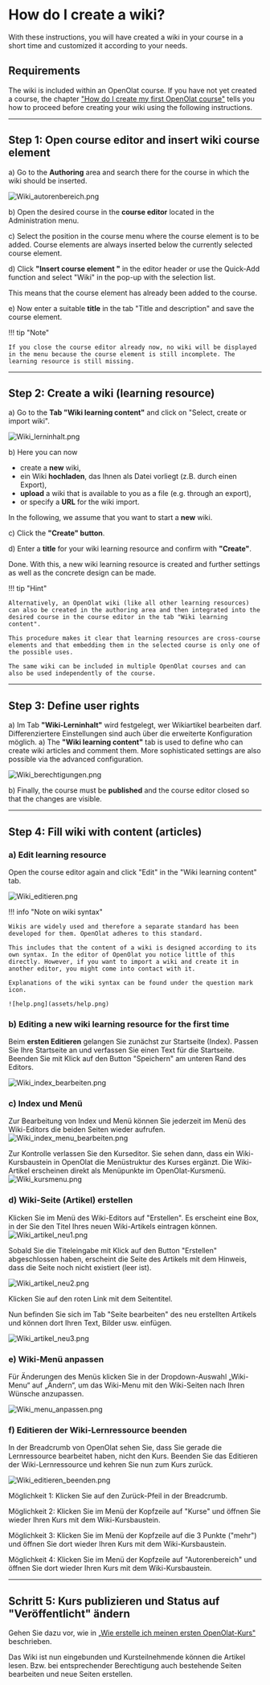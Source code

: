 # How do I create a wiki?

With these instructions, you will have created a wiki in your course in a short time and customized it according to your needs.

##  Requirements

The wiki is included within an OpenOlat course. If you have not yet created a course, the chapter ["How do I create my first OpenOlat course"](../my_first_course/my_first_course.md) tells you how to proceed before creating your wiki using the following instructions.

---

## Step 1: Open course editor and insert wiki course element 

a) Go to the **Authoring** area and search there for the course in which the wiki should be inserted.

![Wiki_autorenbereich.png](assets/Wiki_autorenbereich.png)  
   
b) Open the desired course in the **course editor** located in the Administration menu.

c) Select the position in the course menu where the course element is to be added. Course elements are always inserted below the currently selected course element.

d) Click **"Insert course element "** in the editor header or use the Quick-Add function and select "Wiki" in the pop-up with the selection list.

This means that the course element has already been added to the course.

e) Now enter a suitable **title** in the tab "Title and description" and save the course element.

!!! tip "Note"

    If you close the course editor already now, no wiki will be displayed in the menu because the course element is still incomplete. The learning resource is still missing.

---

## Step 2: Create a wiki (learning resource) 
  
a) Go to the <b>Tab "Wiki learning content"</b> and click on "Select, create or import wiki".

![Wiki_lerninhalt.png](assets/Wiki_lerninhalt.png)  

b) Here you can now

* create a **new** wiki,
* ein Wiki **hochladen**, das Ihnen als Datei vorliegt (z.B. durch einen Export),
* **upload** a wiki that is available to you as a file (e.g. through an export),
* or specify a **URL** for the wiki import.

In the following, we assume that you want to start a **new** wiki.
  
c) Click the **"Create" button**.

d) Enter a **title** for your wiki learning resource and confirm with <b>"Create"</b>.

Done. With this, a new wiki learning resource is created and further settings as well as the concrete design can be made.

!!! tip "Hint"

    Alternatively, an OpenOlat wiki (like all other learning resources) can also be created in the authoring area and then integrated into the desired course in the course editor in the tab "Wiki learning content". 
    
    This procedure makes it clear that learning resources are cross-course elements and that embedding them in the selected course is only one of the possible uses. 
    
    The same wiki can be included in multiple OpenOlat courses and can also be used independently of the course.

---

## Step 3: Define user rights 

a) Im Tab **"Wiki-Lerninhalt"** wird festgelegt, wer Wikiartikel bearbeiten darf. 
Differenziertere Einstellungen sind auch über die erweiterte Konfiguration möglich.
a) The **"Wiki learning content"** tab is used to define who can create wiki articles and comment them. 
More sophisticated settings are also possible via the advanced configuration.

![Wiki_berechtigungen.png](assets/Wiki_berechtigungen.png)  

b) Finally, the course must be **published** and the course editor closed so that the changes are visible.

---

## Step 4: Fill wiki with content (articles) 

### a) Edit learning resource

Open the course editor again and click "Edit" in the "Wiki learning content" tab.

![Wiki_editieren.png](assets/Wiki_editieren.png) 

!!! info "Note on wiki syntax"

    Wikis are widely used and therefore a separate standard has been developed for them. OpenOlat adheres to this standard. 
    
    This includes that the content of a wiki is designed according to its own syntax. In the editor of OpenOlat you notice little of this directly. However, if you want to import a wiki and create it in another editor, you might come into contact with it.
    
    Explanations of the wiki syntax can be found under the question mark icon.

    ![help.png](assets/help.png)  


### b) Editing a new wiki learning resource for the first time

Beim **ersten Editieren** gelangen Sie zunächst zur Startseite (Index). Passen Sie Ihre Startseite an und verfassen Sie einen Text für die Startseite.
Beenden Sie mit Klick auf den Button "Speichern" am unteren Rand des Editors. 

![Wiki_index_bearbeiten.png](assets/Wiki_index_bearbeiten.png)

### c) Index und Menü

Zur Bearbeitung von Index und Menü können Sie jederzeit im Menü des Wiki-Editors die beiden Seiten wieder aufrufen.
![Wiki_index_menu_bearbeiten.png](assets/Wiki_index_menu_bearbeiten.png)

Zur Kontrolle verlassen Sie den Kurseditor. Sie sehen dann, dass ein Wiki-Kursbaustein in OpenOlat die Menüstruktur des Kurses ergänzt. Die Wiki-Artikel erscheinen direkt als Menüpunkte im OpenOlat-Kursmenü.
![Wiki_kursmenu.png](assets/Wiki_kursmenu1.png)

### d) Wiki-Seite (Artikel) erstellen

Klicken Sie im Menü des Wiki-Editors auf "Erstellen". Es erscheint eine Box, in der Sie den Titel Ihres neuen Wiki-Artikels eintragen können.
![Wiki_artikel_neu1.png](assets/Wiki_artikel_neu1.png)

Sobald Sie die Titeleingabe mit Klick auf den Button "Erstellen" abgeschlossen haben, erscheint die Seite des Artikels mit dem Hinweis, dass die Seite noch nicht existiert (leer ist).

![Wiki_artikel_neu2.png](assets/Wiki_artikel_neu2.png)

Klicken Sie auf den roten Link mit dem Seitentitel.

Nun befinden Sie sich im Tab "Seite bearbeiten" des neu erstellten Artikels und können dort Ihren Text, Bilder usw. einfügen.

![Wiki_artikel_neu3.png](assets/Wiki_artikel_neu3.png)


### e) Wiki-Menü anpassen

Für Änderungen des Menüs klicken Sie in der Dropdown-Auswahl „Wiki-Menu“ auf „Ändern“, um das Wiki-Menu mit den Wiki-Seiten nach Ihren Wünsche anzupassen.

![Wiki_menu_anpassen.png](assets/Wiki_menu_anpassen.png)


### f) Editieren der Wiki-Lernressource beenden

In der Breadcrumb von OpenOlat sehen Sie, dass Sie gerade die Lernressource bearbeitet haben, nicht den Kurs. Beenden Sie das Editieren der Wiki-Lernressource und kehren Sie nun zum Kurs zurück.

![Wiki_editieren_beenden.png](assets/Wiki_editieren_beenden.png)

Möglichkeit 1: Klicken Sie auf den Zurück-Pfeil in der Breadcrumb.

Möglichkeit 2: Klicken Sie im Menü der Kopfzeile auf "Kurse" und öffnen Sie wieder Ihren Kurs mit dem Wiki-Kursbaustein.

Möglichkeit 3: Klicken Sie im Menü der Kopfzeile auf die 3 Punkte ("mehr") und öffnen Sie dort wieder Ihren Kurs mit dem Wiki-Kursbaustein.

Möglichkeit 4: Klicken Sie im Menü der Kopfzeile auf "Autorenbereich" und öffnen Sie dort wieder Ihren Kurs mit dem Wiki-Kursbaustein.

---

## Schritt 5: Kurs publizieren und Status auf "Veröffentlicht" ändern  
  
Gehen Sie dazu vor, wie in [„Wie erstelle ich meinen ersten OpenOlat-Kurs"](../my_first_course/my_first_course.de.md) beschrieben.

Das Wiki ist nun eingebunden und Kursteilnehmende können die Artikel lesen. Bzw. bei entsprechender Berechtigung auch bestehende Seiten bearbeiten und neue Seiten erstellen.
